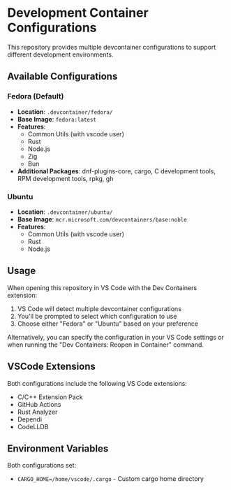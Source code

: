 # Development Container Configurations

This repository provides multiple devcontainer configurations to support different development environments.

## Available Configurations

### Fedora (Default)
- **Location**: `.devcontainer/fedora/`
- **Base Image**: `fedora:latest`
- **Features**:
  - Common Utils (with vscode user)
  - Rust
  - Node.js
  - Zig
  - Bun
- **Additional Packages**: dnf-plugins-core, cargo, C development tools, RPM development tools, rpkg, gh

### Ubuntu
- **Location**: `.devcontainer/ubuntu/`
- **Base Image**: `mcr.microsoft.com/devcontainers/base:noble`
- **Features**:
  - Common Utils (with vscode user)
  - Rust
  - Node.js

## Usage

When opening this repository in VS Code with the Dev Containers extension:

1. VS Code will detect multiple devcontainer configurations
2. You'll be prompted to select which configuration to use
3. Choose either "Fedora" or "Ubuntu" based on your preference

Alternatively, you can specify the configuration in your VS Code settings or when running the "Dev Containers: Reopen in Container" command.

## VSCode Extensions

Both configurations include the following VS Code extensions:
- C/C++ Extension Pack
- GitHub Actions
- Rust Analyzer
- Dependi
- CodeLLDB

## Environment Variables

Both configurations set:
- `CARGO_HOME=/home/vscode/.cargo` - Custom cargo home directory
